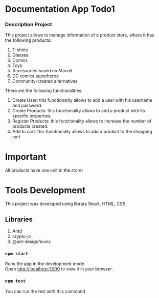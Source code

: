 # Documentation App Todo1

### Description Project
This project allows to manage information of a product store, where it has the following products: 
1) T-shirts
2) Glasses
3) Comics
4) Toys
5) Accessories based on Marvel
6) DC comics superheroe
7) Community-created alternatives

There are the following functionalities:
1) Create User: this functionality allows to add a user with his username and password.
2) Create Products: this functionality allows to add a product with its specific properties. 
3) Register Products: this functionality allows to increase the number of products created.
4) Add to cart: this functionality allows to add a product to the shopping cart

# Important
All products have one unit in the store!

# Tools Development
This project was developed using library React, HTML, CSS

## Libraries
1) Antd
2) crypto-js
3) @ant-design/icons

### `npm start`

Runs the app in the development mode.\
Open [http://localhost:3000](http://localhost:3000) to view it in your browser.

### `npm test`
You can run the test with this command



